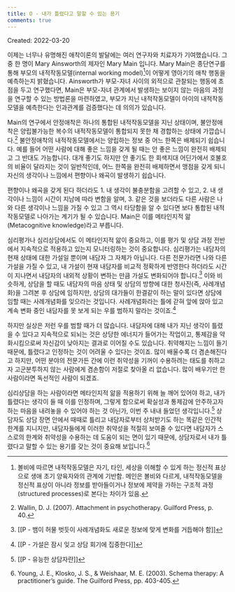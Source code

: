 ```yaml
---
title: O - 내가 틀렸다고 말할 수 있는 용기
comments: true
---
```


Created: 2022-03-20

이제는 너무나 유명해진 애착이론의 발달에는 여러 연구자와 치료자가 기여했습니다. 그 중 한 명이 Mary Ainsworth의 제자인 Mary Main 입니다. Mary Main은 종단연구를 통해 부모의 내적작동모델(internal working model)[^1]이 어떻게 영아기의 애착 행동을 예측하는지 밝혔습니다. Ainsworth가 부모-자녀 사이의 외적으로 관찰되는 행동에 초점을 두고 연구했다면, Main은 부모-자녀 관계에서 발생하는 보이지 않는 마음의 과정을 연구할 수 있는 방법론을 마련하였고, 부모가 지닌 내적작동모델이 아이의 내적작동모델을 예측한다는 인과관계를 검증했다는 데 의의가 있습니다.   

Main의 연구에서 안정애착은 하나의 통합된 내적작동모델을 지닌 상태이며, 불안정애착은 양립불가능한 복수의 내적작동모델이 통합되지 못한 채 경합하는 상태에 가깝습니다.[^2] 불안정애착의 내적작동모델에서는 양립하는 정보 중 어느 한쪽은 배제되기 쉽습니다. 예를 들어 어떤 사람에 대해 좋은 느낌을 갖게 될 때는 안 좋은 느낌이 완전히 배제되고 그 반대도 가능합니다. 대개 좋기도 하지만 안 좋기도 한 회색지대 어딘가에서 호불호의 비율이 달라지는 것이 일반적인데, 어느 한쪽을 완전히 배제하면서 맹점을 갖게 되니 자신의 생각이나 느낌에서 편향이나 왜곡이 발생하기 쉽습니다.

편향이나 왜곡을 갖게 된다 하더라도 1. 내 생각이 불충분함을 고려할 수 있고, 2. 내 생각이나 느낌이 시간이 지남에 따라 변함을 알며, 3. 같은 것을 보더라도 다른 사람은 나와 다른 생각이나 느낌을 가질 수 있고 그 역시 타당함을 알 수 있다면  보다 통합된 내적작동모델로 나아가는 계기가 될 수 있습니다. Main은 이를 메타인지적 앎(Metacognitive knowledge)라고 부릅니다. 

심리평가나 심리상담에서도 이 메타인지적 앎이 중요하고, 이를 평가 및 상담 과정 전반에서 지속적으로 적용하고 있는지 모니터링하는 것이 중요합니다. 심리평가는 내담자의 현재 상태에 대한 가설일 뿐이며 내담자 그 자체가 아닙니다. 다른 전문가라면 나와 다른 가설을 가질 수 있고, 내 가설이 현재 내담자를 비교적 정확하게 반영한다 하더라도 시간이 지나면서 내담자의 내외적 상황이 변하는 만큼 가설도 변화되어야 합니다.[^3] 이와 비슷하게, 상담을 할 때도 내담자의 마음 상태 및 상담의 방향에 대한 청사진(즉, 사례개념화)을 그려본 후 상담에 임하지만, 상담의 대가들이 한결같이 하는 말이 있다면 상담에 임할 때는 사례개념화를 잊으라는 것입니다. 사례개념화라는 틀에 갇혀 앞에 앉아 있고 계속 변화 중인 내담자를 못 보게 되는 우를 범하지 말라는 것이죠.[^4]

하지만 실상은 저런 우를 범할 때가 더 많습니다. 내담자에 대해 내가 지닌 생각이 틀렸을 수 있다고 지속적으로 되뇌는 것은 상당한 에너지가 들어가는 작업이고, 통제감을 약화시킴으로써 자신감이 낮아지는 결과로 이어질 수도 있습니다. 취약해지는 느낌이 들기 때문에, 틀렸다고 인정하는 것이 어려울 수 있다는 것이죠. 많이 배울수록 더 겸손해진다고 하지만, 어떤 분야의 전문가든 간에 이런 취약성을 기꺼이 수용하려는 태도를 취하고자 고군분투하지 않는 사람에게 겸손함이 저절로 찾아올 리 없습니다. 많이 배우기만 한 사람이라면 독선적인 사람이 되겠죠. 

심리상담을 하는 사람이라면 메타인지적 앎을 적용하기 위해 늘 깨어 있어야 하고, 내가 틀렸다는 생각이 들 때 이를 인정하며, 그렇게 함으로써 확실성과 통제감에 안주하고자 하는 마음을 내려놓을 수 있어야 하는 것 아닌가, 이번 주 내내 들었던 생각입니다.[^5] 상담자도 상담 장면 안에서 때때로 틀리고 내담자로부터 상처받기도 하는 똑같은 인간적 한계를 지니지만, 내담자들에게 이러한 취약성을 적절히 보여줄 수 있다면 내담자가 스스로의 한계와 취약성을 수용하는 데 도움이 되는 면이 있기 때문에, 상담자로서 내가 틀렸다고 말할 수 있는 용기를 갖는 것이 중요해 보입니다.[^6]  


[^1]: 볼비에 따르면 내적작동모델은 자기, 타인, 세상을 이해할 수 있게 하는 정신적 표상으로 생애 초기 양육자와의 관계에 기반함. 메인은 볼비와 다르게, 내적작동모델을 정신적 표상이 아니라 정보를 받아들이거나 정보에 제약을 가하는 구조적 과정(structured processes)로 본다는 차이가 있음.
[^2]: Wallin, D. J. (2007). Attachment in psychotherapy. Guilford Press, p. 40.
[^3]: [[P - 뱀이 허물 벗듯이 사례개념화도 새로운 정보에 맞게 변화를 거듭해야 함]]
[^4]: [[P - 가설은 잠시 잊고 상담 회기에 집중한다]]
[^5]: [[P - 유능한 상담자란]]
[^6]: Young, J. E., Klosko, J. S., & Weishaar, M. E. (2003). Schema therapy: A practitioner’s guide. The Guilford Press, pp. 403-405.
